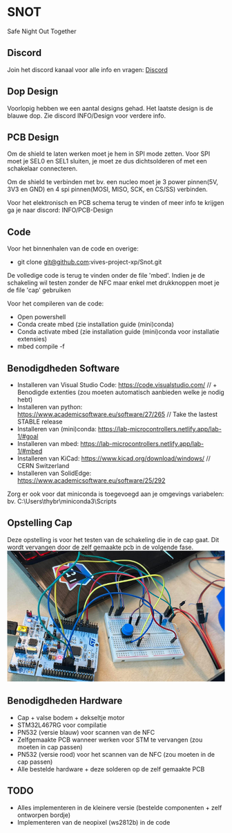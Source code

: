 # SNOT

Safe Night Out Together

## Discord

Join het discord kanaal voor alle info en vragen: [Discord](https://discord.gg/XazaEC6M)

## Dop Design

Voorlopig hebben we een aantal designs gehad. Het laatste design is de blauwe dop.
Zie discord INFO/Design voor verdere info.

## PCB Design

Om de shield te laten werken moet je hem in SPI mode zetten. Voor SPI moet je SEL0 en SEL1 sluiten, je moet ze dus dichtsolderen of met een schakelaar connecteren.

Om de shield te verbinden met bv. een nucleo moet je 3 power pinnen(5V, 3V3 en GND) en 4 spi pinnen(MOSI, MISO, SCK, en CS/SS) verbinden.

Voor het elektronisch en PCB schema terug te vinden of meer info te krijgen ga je naar discord: INFO/PCB-Design

## Code

Voor het binnenhalen van de code en overige:

- git clone git@github.com:vives-project-xp/Snot.git

De volledige code is terug te vinden onder de file 'mbed'.
Indien je de schakeling wil testen zonder de NFC maar enkel met drukknoppen moet je de file 'cap' gebruiken

Voor het compileren van de code:

- Open powershell
- Conda create mbed (zie installation guide (mini)conda)
- Conda activate mbed (zie installation guide (mini)conda voor installatie extensies)
- mbed compile -f

## Benodigdheden Software

- Installeren van Visual Studio Code: <https://code.visualstudio.com/> // + Benodigde extenties (zou moeten automatisch aanbieden welke je nodig hebt)
- Installeren van python: <https://www.academicsoftware.eu/software/27/265> // Take the lastest STABLE release
- Installeren van (mini)conda: <https://lab-microcontrollers.netlify.app/lab-1/#goal>
- Installeren van mbed: <https://lab-microcontrollers.netlify.app/lab-1/#mbed>
- Installeren van KiCad: <https://www.kicad.org/download/windows/> // CERN Switzerland
- Installeren van SolidEdge: <https://www.academicsoftware.eu/software/25/292>

Zorg er ook voor dat miniconda is toegevoegd aan je omgevings variabelen: bv. C:\Users\thybr\miniconda3\Scripts

## Opstelling Cap 

Deze opstelling is voor het testen van de schakeling die in de cap gaat. Dit wordt vervangen door de zelf gemaakte pcb in de volgende fase.
![opstellingCap](./fotos/opstellingCap.png)
## Benodigdheden Hardware

- Cap + valse bodem + dekseltje motor
- STM32L467RG voor compilatie
- PN532 (versie blauw) voor scannen van de NFC
- Zelfgemaakte PCB wanneer werken voor STM te vervangen (zou moeten in cap passen)
- PN532 (versie rood) voor het scannen van de NFC (zou moeten in de cap passen)
- Alle bestelde hardware + deze solderen op de zelf gemaakte PCB

## TODO

- Alles implementeren in de kleinere versie (bestelde componenten + zelf ontworpen bordje)
- Implementeren van de neopixel (ws2812b) in de code
